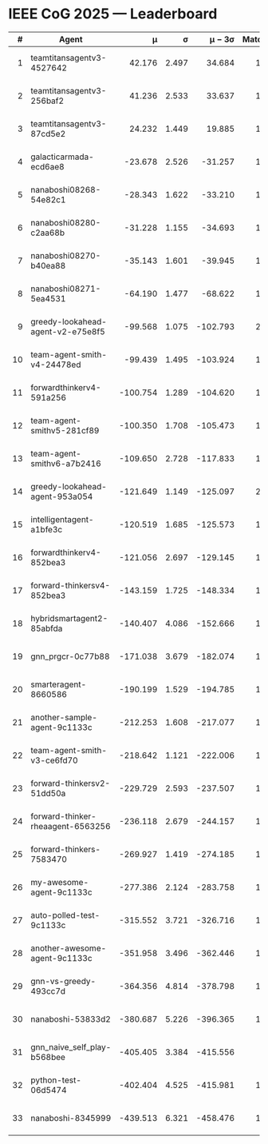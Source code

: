 # IEEE CoG 2025 — Leaderboard

| # | Agent | μ | σ | μ − 3σ | Matches | Updated |
|---:|---|---:|---:|---:|---:|---|
| 1 | teamtitansagentv3-4527642 | 42.176 | 2.497 | 34.684 | 1500 | 2025-09-01 08:50 |
| 2 | teamtitansagentv3-256baf2 | 41.236 | 2.533 | 33.637 | 1958 | 2025-09-01 08:50 |
| 3 | teamtitansagentv3-87cd5e2 | 24.232 | 1.449 | 19.885 | 1778 | 2025-09-01 08:50 |
| 4 | galacticarmada-ecd6ae8 | -23.678 | 2.526 | -31.257 | 1760 | 2025-09-01 08:50 |
| 5 | nanaboshi08268-54e82c1 | -28.343 | 1.622 | -33.210 | 1980 | 2025-09-01 08:50 |
| 6 | nanaboshi08280-c2aa68b | -31.228 | 1.155 | -34.693 | 1880 | 2025-09-01 08:50 |
| 7 | nanaboshi08270-b40ea88 | -35.143 | 1.601 | -39.945 | 1800 | 2025-09-01 08:50 |
| 8 | nanaboshi08271-5ea4531 | -64.190 | 1.477 | -68.622 | 1680 | 2025-09-01 08:50 |
| 9 | greedy-lookahead-agent-v2-e75e8f5 | -99.568 | 1.075 | -102.793 | 2110 | 2025-09-01 08:50 |
| 10 | team-agent-smith-v4-24478ed | -99.439 | 1.495 | -103.924 | 1520 | 2025-09-01 08:50 |
| 11 | forwardthinkerv4-591a256 | -100.754 | 1.289 | -104.620 | 1398 | 2025-09-01 08:50 |
| 12 | team-agent-smithv5-281cf89 | -100.350 | 1.708 | -105.473 | 1740 | 2025-09-01 08:50 |
| 13 | team-agent-smithv6-a7b2416 | -109.650 | 2.728 | -117.833 | 1900 | 2025-09-01 08:50 |
| 14 | greedy-lookahead-agent-953a054 | -121.649 | 1.149 | -125.097 | 2050 | 2025-09-01 08:50 |
| 15 | intelligentagent-a1bfe3c | -120.519 | 1.685 | -125.573 | 1512 | 2025-09-01 08:50 |
| 16 | forwardthinkerv4-852bea3 | -121.056 | 2.697 | -129.145 | 1567 | 2025-09-01 08:50 |
| 17 | forward-thinkersv4-852bea3 | -143.159 | 1.725 | -148.334 | 1276 | 2025-09-01 08:50 |
| 18 | hybridsmartagent2-85abfda | -140.407 | 4.086 | -152.666 | 1396 | 2025-09-01 08:50 |
| 19 | gnn_prgcr-0c77b88 | -171.038 | 3.679 | -182.074 | 1560 | 2025-09-01 08:50 |
| 20 | smarteragent-8660586 | -190.199 | 1.529 | -194.785 | 1465 | 2025-09-01 08:50 |
| 21 | another-sample-agent-9c1133c | -212.253 | 1.608 | -217.077 | 1920 | 2025-09-01 08:50 |
| 22 | team-agent-smith-v3-ce6fd70 | -218.642 | 1.121 | -222.006 | 1540 | 2025-09-01 08:50 |
| 23 | forward-thinkersv2-51dd50a | -229.729 | 2.593 | -237.507 | 1600 | 2025-09-01 08:50 |
| 24 | forward-thinker-rheaagent-6563256 | -236.118 | 2.679 | -244.157 | 1920 | 2025-09-01 08:50 |
| 25 | forward-thinkers-7583470 | -269.927 | 1.419 | -274.185 | 1820 | 2025-09-01 08:50 |
| 26 | my-awesome-agent-9c1133c | -277.386 | 2.124 | -283.758 | 1700 | 2025-09-01 08:50 |
| 27 | auto-polled-test-9c1133c | -315.552 | 3.721 | -326.716 | 1940 | 2025-09-01 08:50 |
| 28 | another-awesome-agent-9c1133c | -351.958 | 3.496 | -362.446 | 1900 | 2025-09-01 08:50 |
| 29 | gnn-vs-greedy-493cc7d | -364.356 | 4.814 | -378.798 | 1920 | 2025-09-01 08:50 |
| 30 | nanaboshi-53833d2 | -380.687 | 5.226 | -396.365 | 1660 | 2025-09-01 08:50 |
| 31 | gnn_naive_self_play-b568bee | -405.405 | 3.384 | -415.556 | 960 | 2025-09-01 08:50 |
| 32 | python-test-06d5474 | -402.404 | 4.525 | -415.981 | 1520 | 2025-09-01 08:50 |
| 33 | nanaboshi-8345999 | -439.513 | 6.321 | -458.476 | 1560 | 2025-09-01 08:50 |
